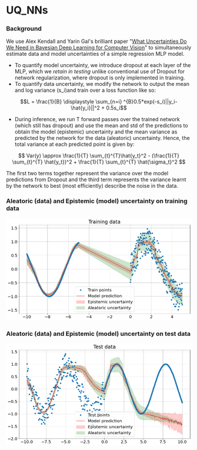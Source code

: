 # UQ_NNs

### Background
We use Alex Kendall and Yarin Gal's brilliant paper "[What Uncertainties Do We Need in Bayesian Deep Learning for Computer Vision]([url](https://proceedings.neurips.cc/paper/2017/hash/2650d6089a6d640c5e85b2b88265dc2b-Abstract.html))" to simultaneously estimate data and model uncertainties of a simple regression MLP model.

* To quantify model uncertainty, we introduce dropout at each layer of the MLP, which we _retain in testing_ unlike conventional use of Dropout for network regularization, where dropout is only implemented in training. 
* To quantify data uncertainty, we modify the network to output the mean and log variance (s_i)and train over a loss function like so:

$$L = \frac{1}{B} \displaystyle \sum_{n=i} ^{B}0.5*exp(-s_i)||y_i-\hat{y_i}||^2 + 0.5s_i$$

* During inference, we run T forward passes over the trained network (which still has dropout) and use the mean and std of the predictions to obtain the model (epistemic) uncertainty and the mean variance as predicted by the network for the data (aleatoric) uncertainty. Hence, the total variance at each predicted point is given by:

$$ Var(y) \approx \frac{1}{T} \sum_{t}^{T}\hat{y_t}^2 - (\frac{1}{T} \sum_{t}^{T} \hat{y_t})^2 + \frac{1}{T} \sum_{t}^{T} \hat{\sigma_t}^2 $$

The first two terms together represent the variance over the model predictions from Dropout and the third term represents the variance learnt by the network to best (most efficiently) describe the noise in the data. 

### Aleatoric (data) and Epistemic (model) uncertainty on training data
![Uncertainty1](images/both_training.png)

### Aleatoric (data) and Epistemic (model) uncertainty on test data
![Uncertainty2](images/both_test.png)

